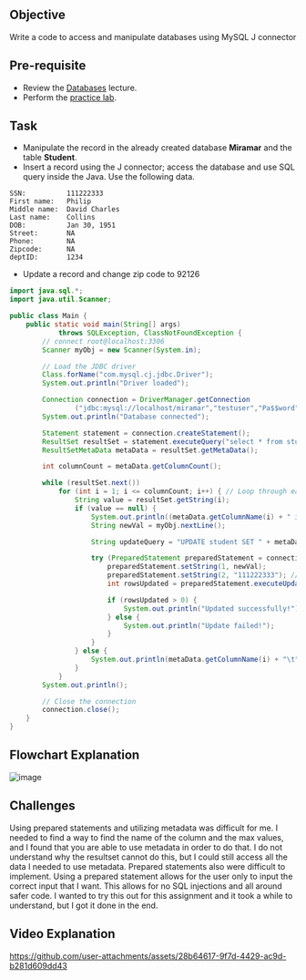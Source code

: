 ## Objective

Write a code to access and manipulate databases using MySQL J connector

## Pre-requisite

- Review the [Databases](https://htmlpreview.github.io/?https://github.com/d-khan/java/blob/main/databases/Lecture.html) lecture.
- Perform the [practice lab](https://github.com/d-khan/java/blob/main/databases/Practice-lab.md).

## Task
- Manipulate the record in the already created database __Miramar__ and the table __Student__.
- Insert a record using the J connector; access the database and use SQL query inside the Java. Use the following data.
```
SSN:          111222333
First name:   Philip
Middle name:  David Charles
Last name:    Collins
DOB:          Jan 30, 1951
Street:       NA
Phone:        NA
Zipcode:      NA
deptID:       1234
```
- Update a record and change zip code to 92126

```java
import java.sql.*;
import java.util.Scanner;

public class Main {
    public static void main(String[] args)
            throws SQLException, ClassNotFoundException {
        // connect root@localhost:3306
        Scanner myObj = new Scanner(System.in);

        // Load the JDBC driver
        Class.forName("com.mysql.cj.jdbc.Driver");
        System.out.println("Driver loaded");

        Connection connection = DriverManager.getConnection
                ("jdbc:mysql://localhost/miramar","testuser","Pa$$word");
        System.out.println("Database connected");

        Statement statement = connection.createStatement();
        ResultSet resultSet = statement.executeQuery("select * from student;");
        ResultSetMetaData metaData = resultSet.getMetaData();

        int columnCount = metaData.getColumnCount();

        while (resultSet.next())
            for (int i = 1; i <= columnCount; i++) { // Loop through each column
                String value = resultSet.getString(i);
                if (value == null) {
                    System.out.println((metaData.getColumnName(i) + " is empty, please input a new value. (Max input is ") + (metaData.getPrecision(i)) + ")" + "\t");
                    String newVal = myObj.nextLine();

                    String updateQuery = "UPDATE student SET " + metaData.getColumnName(i) + " = ? WHERE ssn = ?";

                    try (PreparedStatement preparedStatement = connection.prepareStatement(updateQuery)) {
                        preparedStatement.setString(1, newVal);
                        preparedStatement.setString(2, "111222333"); // Example condition; replace with a variable if needed
                        int rowsUpdated = preparedStatement.executeUpdate();

                        if (rowsUpdated > 0) {
                            System.out.println("Updated successfully!");
                        } else {
                            System.out.println("Update failed!");
                        }
                    }
                } else {
                    System.out.println(metaData.getColumnName(i) + "\t" + value);
                }
            }
        System.out.println();

        // Close the connection
        connection.close();
    }
}

```
## Flowchart Explanation
![image](https://github.com/user-attachments/assets/2107e264-d1bd-4f9f-9b5a-b9d444d814bf)

## Challenges
Using prepared statements and utilizing metadata was difficult for me. I needed to find a way to find the name of the column and the max values, and I found that
you are able to use metadata in order to do that. I do not understand why the resultset cannot do this, but I could still access all the data I needed 
to use metadata. Prepared statements also were difficult to implement. Using a prepared statement allows for the user only to input the correct input that I want.
This allows for no SQL injections and all around safer code. I wanted to try this out for this assignment and it took a while to understand, but I got it done in the end.

## Video Explanation

https://github.com/user-attachments/assets/28b64617-9f7d-4429-ac9d-b281d609dd43

